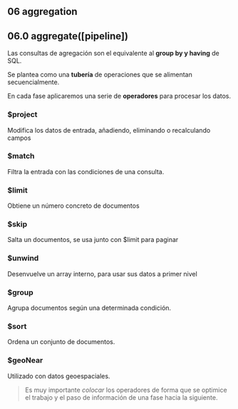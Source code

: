 ## 06 aggregation

## 06.0 aggregate([pipeline])

Las consultas de agregación son el equivalente al **group by y having** de SQL.

Se plantea como una **tubería** de operaciones que se alimentan secuencialmente.

En cada fase aplicaremos una serie de **operadores** para procesar los datos.

### $project
Modifica los datos de entrada, añadiendo, eliminando o recalculando campos
### $match
Filtra la entrada con las condiciones de una consulta.
### $limit
Obtiene un número concreto de documentos
### $skip
Salta un documentos, se usa junto con $limit para paginar
### $unwind
Desenvuelve un array interno, para usar sus datos a primer nivel
### $group
Agrupa documentos según una determinada condición.
### $sort
Ordena un conjunto de documentos.
### $geoNear
Utilizado con datos geoespaciales.


> Es muy importante *colocar* los operadores de forma que se optimice el trabajo y el paso de información de una fase hacia la siguiente.
